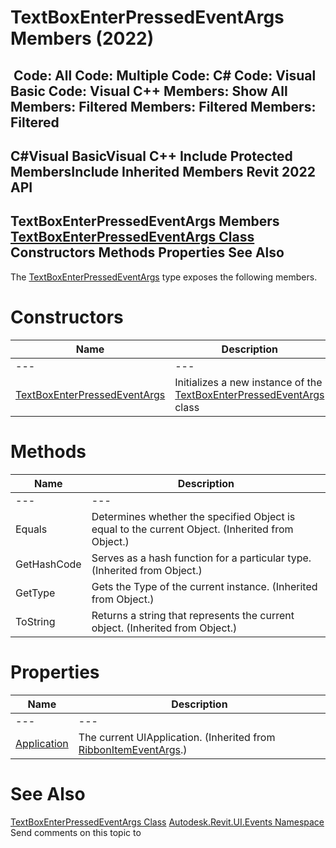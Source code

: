 # TextBoxEnterPressedEventArgs Members (2022)

﻿
 Code: All Code: Multiple Code: C# Code: Visual Basic Code: Visual C++  Members: Show All Members: Filtered Members: Filtered Members: Filtered   
---  
C#Visual BasicVisual C++
Include Protected MembersInclude Inherited Members
Revit 2022 API  
---  
TextBoxEnterPressedEventArgs Members  
[TextBoxEnterPressedEventArgs Class](1e00abfd-8c82-f8ab-4231-6dca5f85af77.md "TextBoxEnterPressedEventArgs Class") Constructors Methods Properties See Also  
---  
The [TextBoxEnterPressedEventArgs](1e00abfd-8c82-f8ab-4231-6dca5f85af77.md "TextBoxEnterPressedEventArgs Class") type exposes the following members.
# Constructors
| Name | Description |
| --- | --- |
| --- | --- | --- |
| [TextBoxEnterPressedEventArgs](de693cc6-d861-28f1-10db-8e45b7bdb00e.md "TextBoxEnterPressedEventArgs Constructor") | Initializes a new instance of the [TextBoxEnterPressedEventArgs](1e00abfd-8c82-f8ab-4231-6dca5f85af77.md "TextBoxEnterPressedEventArgs Class") class |

# Methods
| Name | Description |
| --- | --- |
| --- | --- | --- |
| Equals | Determines whether the specified Object is equal to the current Object. (Inherited from Object.) |
| GetHashCode | Serves as a hash function for a particular type.  (Inherited from Object.) |
| GetType | Gets the Type of the current instance. (Inherited from Object.) |
| ToString | Returns a string that represents the current object. (Inherited from Object.) |

# Properties
| Name | Description |
| --- | --- |
| --- | --- | --- |
| [Application](32024786-5586-1a48-d40c-0c0d71d642d9.md "Application Property") | The current UIApplication.  (Inherited from [RibbonItemEventArgs](d20e0334-3b7a-35ed-bbcb-5e6807f46f84.md "RibbonItemEventArgs Class").) |

# See Also
[TextBoxEnterPressedEventArgs Class](1e00abfd-8c82-f8ab-4231-6dca5f85af77.md "TextBoxEnterPressedEventArgs Class")
[Autodesk.Revit.UI.Events Namespace](21d3e79a-2484-60b0-b4c6-5cf65cd96039.md "Autodesk.Revit.UI.Events Namespace")
Send comments on this topic to 